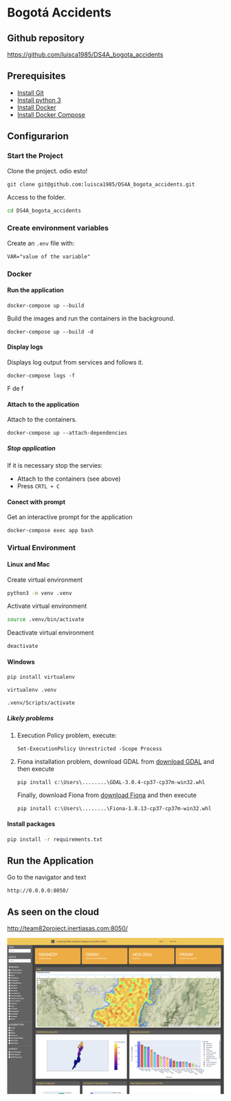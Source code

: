 # Bogotá Accidents

## Github repository

https://github.com/luisca1985/DS4A_bogota_accidents

## Prerequisites
- [Install Git](https://git-scm.com/downloads)
- [Install python 3](https://www.python.org/downloads/)
- [Install Docker](https://docs.docker.com/engine/install/)
- [Install Docker Compose](https://docs.docker.com/compose/install/)

## Configurarion
### Start the Project

Clone the project.
odio esto!
```git
git clone git@github.com:luisca1985/DS4A_bogota_accidents.git
```

Access to the folder.

```bash
cd DS4A_bogota_accidents
```

### Create environment variables

Create an `.env` file with:

```
VAR="value of the variable"
```


### Docker
#### Run the application

```
docker-compose up --build
```

Build the images and run the containers in the background.

```
docker-compose up --build -d
```

#### Display logs

Displays log output from services and follows it.

```
docker-compose logs -f
```
F de f 
#### Attach to the application

Attach to the containers.

```
docker-compose up --attach-dependencies
```

##### Stop application

If it is necessary stop the servies:
- Attach to the containers (see above)
- Press `CRTL + C`

#### Conect with prompt

Get an interactive prompt for the application

```
docker-compose exec app bash
```

### Virtual Environment
#### Linux and Mac
Create virtual environment

```bash
python3 -m venv .venv
```

Activate virtual environment

```bash
source .venv/bin/activate
```

Deactivate virtual environment

```bash
deactivate
```
#### Windows

```
pip install virtualenv
```
```
virtualenv .venv
```
```
.venv/Scripts/activate
```
##### Likely problems

1. Execution Policy problem, execute:
    ```
    Set-ExecutionPolicy Unrestricted -Scope Process
    ```

2. Fiona installation problem, download GDAL from
[download GDAL](https://www.lfd.uci.edu/~gohlke/pythonlibs/#gdal)
and then execute
    ```
    pip install c:\Users\........\GDAL‑3.0.4‑cp37‑cp37m‑win32.whl
    ```
    Finally, download Fiona from
    [download Fiona](https://www.lfd.uci.edu/~gohlke/pythonlibs/#fiona)
    and then execute
    ```
    pip install c:\Users\........\Fiona‑1.8.13‑cp37‑cp37m‑win32.whl
    ```



#### Install packages

```bash
pip install -r requirements.txt
```

## Run the Application

Go to the navigator and text

```http
http://0.0.0.0:8050/
```

## As seen on the cloud

http://team82project.inertiasas.com:8050/

![alt text](readmepics/FrontEnd.png)